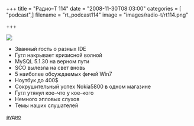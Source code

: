 +++
title = "Радио–Т 114"
date = "2008-11-30T08:03:00"
categories = [ "podcast",]
filename = "rt_podcast114"
image = "images/radio-t/rt114.png"

+++

![](https://radio-t.com/images/radio-t/rt114.png)

- Званный гость o разных IDE
- Гугл накрывает кризисной волной
- MySQL 5.1.30 на верном пути
- SCO вылезла на свет вновь
- 5 наиболее обсуждаемых фичей Win7
- Ноутбук до 400$
- Сокрушительный успех Nokia5800 в одном магазине
- Гугл утянул кое–что у кое–кого
- Немного эпловых слухов
- Темы наших слушателей

[аудио](https://cdn.radio-t.com/rt_podcast114.mp3)
<audio src="https://cdn.radio-t.com/rt_podcast114.mp3" preload="none"></audio>
